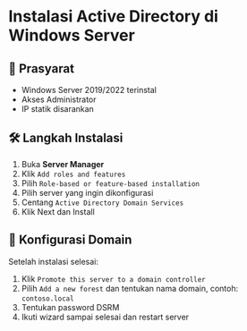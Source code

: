 # Instalasi Active Directory di Windows Server

## 🧰 Prasyarat
- Windows Server 2019/2022 terinstal
- Akses Administrator
- IP statik disarankan

## 🛠️ Langkah Instalasi

1. Buka **Server Manager**
2. Klik `Add roles and features`
3. Pilih `Role-based or feature-based installation`
4. Pilih server yang ingin dikonfigurasi
5. Centang `Active Directory Domain Services`
6. Klik Next dan Install

## 🔧 Konfigurasi Domain

Setelah instalasi selesai:

1. Klik `Promote this server to a domain controller`
2. Pilih `Add a new forest` dan tentukan nama domain, contoh: `contoso.local`
3. Tentukan password DSRM
4. Ikuti wizard sampai selesai dan restart server

